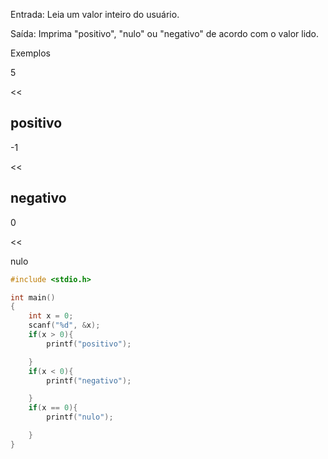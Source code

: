 Entrada: Leia um valor inteiro do usuário.


Saída: Imprima "positivo", "nulo" ou "negativo" de acordo com o valor lido.


Exemplos
>>

5 

<< 

positivo 
---
>> 

-1 

<< 

negativo 
---
>> 

0 

<< 

nulo

```c
#include <stdio.h>

int main()
{
    int x = 0;
    scanf("%d", &x);
    if(x > 0){
        printf("positivo");

    }
    if(x < 0){
        printf("negativo");

    }
    if(x == 0){
        printf("nulo");

    }    
}
```
